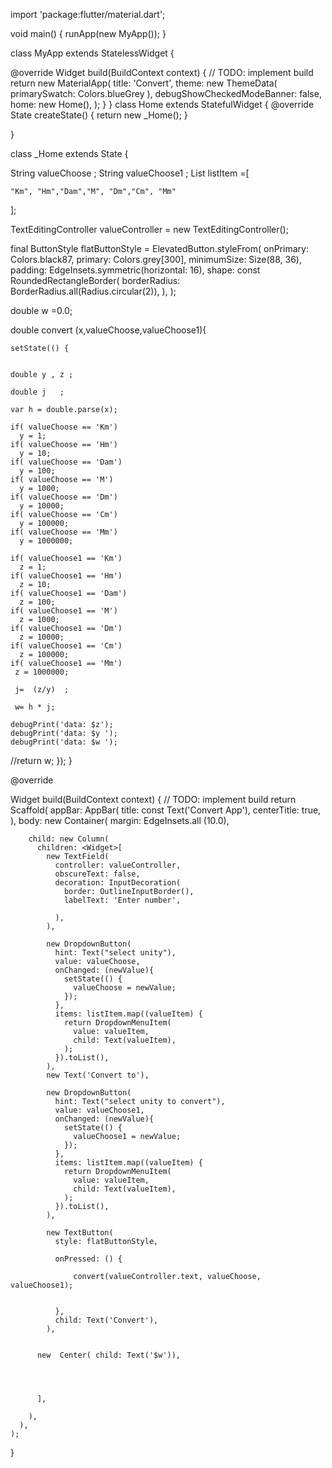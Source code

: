 import 'package:flutter/material.dart';


void main() {
  runApp(new MyApp());
}

class MyApp extends StatelessWidget {

  @override
  Widget build(BuildContext context) {
    // TODO: implement build
    return new MaterialApp(
      title: 'Convert',
      theme: new ThemeData(
          primarySwatch: Colors.blueGrey
      ),
      debugShowCheckedModeBanner: false,
      home: new Home(),
    );
  }
}
class Home extends StatefulWidget {
  @override
  State<StatefulWidget> createState() {
    return new _Home();
  }

}

class _Home extends State<Home> {

  String valueChoose ;
  String valueChoose1 ;
  List listItem =[

    "Km", "Hm","Dam","M", "Dm","Cm", "Mm"
  ];



  TextEditingController valueController = new TextEditingController();

  final ButtonStyle flatButtonStyle =  ElevatedButton.styleFrom(
  onPrimary: Colors.black87,
  primary: Colors.grey[300],
  minimumSize: Size(88, 36),
  padding: EdgeInsets.symmetric(horizontal: 16),
  shape: const RoundedRectangleBorder(
  borderRadius: BorderRadius.all(Radius.circular(2)),
    ),
  );

  double w =0.0;


  double convert (x,valueChoose,valueChoose1){

    setState(() {


    double y , z ;

    double j   ;

    var h = double.parse(x);

    if( valueChoose == 'Km')
      y = 1;
    if( valueChoose == 'Hm')
      y = 10;
    if( valueChoose == 'Dam')
      y = 100;
    if( valueChoose == 'M')
      y = 1000;
    if( valueChoose == 'Dm')
      y = 10000;
    if( valueChoose == 'Cm')
      y = 100000;
    if( valueChoose == 'Mm')
      y = 1000000;

    if( valueChoose1 == 'Km')
      z = 1;
    if( valueChoose1 == 'Hm')
      z = 10;
    if( valueChoose1 == 'Dam')
      z = 100;
    if( valueChoose1 == 'M')
      z = 1000;
    if( valueChoose1 == 'Dm')
      z = 10000;
    if( valueChoose1 == 'Cm')
      z = 100000;
    if( valueChoose1 == 'Mm')
     z = 1000000;

     j=  (z/y)  ;

     w= h * j;

    debugPrint('data: $z');
    debugPrint('data: $y ');
    debugPrint('data: $w ');
   //return w;
    });
  }

  @override

  Widget build(BuildContext context) {
    // TODO: implement build
    return Scaffold(
        appBar: AppBar(
          title: const Text('Convert App'),
          centerTitle: true,
        ),
      body: new Container(
        margin: EdgeInsets.all (10.0),


        child: new Column(
          children: <Widget>[
            new TextField(
              controller: valueController,
              obscureText: false,
              decoration: InputDecoration(
                border: OutlineInputBorder(),
                labelText: 'Enter number',

              ),
            ),

            new DropdownButton(
              hint: Text("select unity"),
              value: valueChoose,
              onChanged: (newValue){
                setState(() {
                  valueChoose = newValue;
                });
              },
              items: listItem.map((valueItem) {
                return DropdownMenuItem(
                  value: valueItem,
                  child: Text(valueItem),
                );
              }).toList(),
            ),
            new Text('Convert to'),

            new DropdownButton(
              hint: Text("select unity to convert"),
              value: valueChoose1,
              onChanged: (newValue){
                setState(() {
                  valueChoose1 = newValue;
                });
              },
              items: listItem.map((valueItem) {
                return DropdownMenuItem(
                  value: valueItem,
                  child: Text(valueItem),
                );
              }).toList(),
            ),

            new TextButton(
              style: flatButtonStyle,

              onPressed: () {

                  convert(valueController.text, valueChoose, valueChoose1);


              },
              child: Text('Convert'),
            ),


          new  Center( child: Text('$w')),




          ],

        ),
      ),
    );
  }
